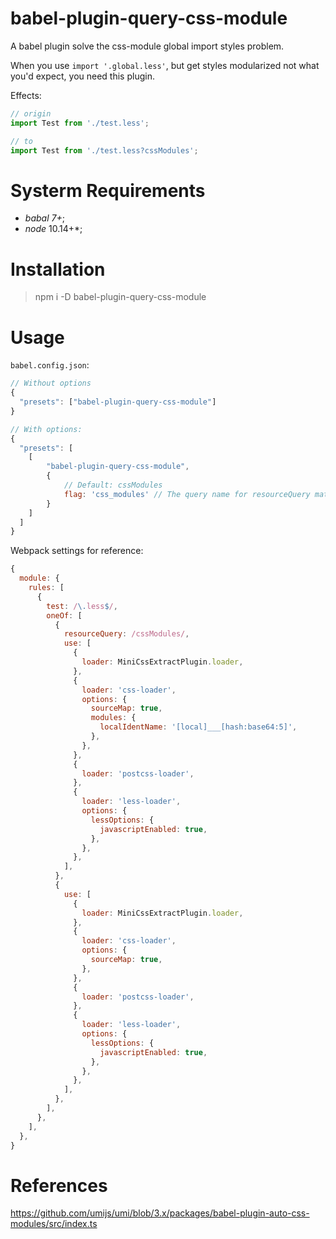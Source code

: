 # babel-plugin-query-css-module

A babel plugin solve the css-module global import styles problem.

When you use `import '.global.less'`, but get styles modularized not what you'd expect, you need this plugin.

Effects:
```javascript
// origin
import Test from './test.less';

// to
import Test from './test.less?cssModules';
```

# Systerm Requirements

- *babal 7+*;
- *node* 10.14+*;

# Installation

> npm i -D babel-plugin-query-css-module

# Usage

`babel.config.json`:
```javascript
// Without options
{
  "presets": ["babel-plugin-query-css-module"]
}

// With options:
{
  "presets": [
    [
        "babel-plugin-query-css-module",
        {
            // Default: cssModules
            flag: 'css_modules' // The query name for resourceQuery match.
        }
    ]
  ]
}
```

Webpack settings  for reference:
```javascript
{
  module: {
    rules: [
      {
        test: /\.less$/,
        oneOf: [
          {
            resourceQuery: /cssModules/,
            use: [
              {
                loader: MiniCssExtractPlugin.loader,
              },
              {
                loader: 'css-loader',
                options: {
                  sourceMap: true,
                  modules: {
                    localIdentName: '[local]___[hash:base64:5]',
                  },
                },
              },
              {
                loader: 'postcss-loader',
              },
              {
                loader: 'less-loader',
                options: {
                  lessOptions: {
                    javascriptEnabled: true,
                  },
                },
              },
            ],
          },
          {
            use: [
              {
                loader: MiniCssExtractPlugin.loader,
              },
              {
                loader: 'css-loader',
                options: {
                  sourceMap: true,
                },
              },
              {
                loader: 'postcss-loader',
              },
              {
                loader: 'less-loader',
                options: {
                  lessOptions: {
                    javascriptEnabled: true,
                  },
                },
              },
            ],
          },
        ],
      },
    ],
  },
}
```

# References

https://github.com/umijs/umi/blob/3.x/packages/babel-plugin-auto-css-modules/src/index.ts